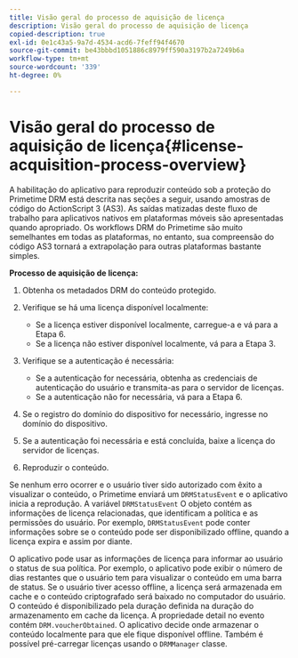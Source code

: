 ```yaml
---
title: Visão geral do processo de aquisição de licença
description: Visão geral do processo de aquisição de licença
copied-description: true
exl-id: 0e1c43a5-9a7d-4534-acd6-7feff94f4670
source-git-commit: be43bbbd1051886c8979ff590a3197b2a7249b6a
workflow-type: tm+mt
source-wordcount: '339'
ht-degree: 0%

---
```


# Visão geral do processo de aquisição de licença{#license-acquisition-process-overview}

A habilitação do aplicativo para reproduzir conteúdo sob a proteção do Primetime DRM está descrita nas seções a seguir, usando amostras de código do ActionScript 3 (AS3). As saídas matizadas deste fluxo de trabalho para aplicativos nativos em plataformas móveis são apresentadas quando apropriado. Os workflows DRM do Primetime são muito semelhantes em todas as plataformas, no entanto, sua compreensão do código AS3 tornará a extrapolação para outras plataformas bastante simples.

**Processo de aquisição de licença:**

1. Obtenha os metadados DRM do conteúdo protegido.
1. Verifique se há uma licença disponível localmente:

   * Se a licença estiver disponível localmente, carregue-a e vá para a Etapa 6.
   * Se a licença não estiver disponível localmente, vá para a Etapa 3.

1. Verifique se a autenticação é necessária:

   * Se a autenticação for necessária, obtenha as credenciais de autenticação do usuário e transmita-as para o servidor de licenças.
   * Se a autenticação não for necessária, vá para a Etapa 6.

1. Se o registro do domínio do dispositivo for necessário, ingresse no domínio do dispositivo.
1. Se a autenticação foi necessária e está concluída, baixe a licença do servidor de licenças.
1. Reproduzir o conteúdo.

Se nenhum erro ocorrer e o usuário tiver sido autorizado com êxito a visualizar o conteúdo, o Primetime enviará um `DRMStatusEvent` e o aplicativo inicia a reprodução. A variável `DRMStatusEvent` O objeto contém as informações de licença relacionadas, que identificam a política e as permissões do usuário. Por exemplo, `DRMStatusEvent` pode conter informações sobre se o conteúdo pode ser disponibilizado offline, quando a licença expira e assim por diante.

O aplicativo pode usar as informações de licença para informar ao usuário o status de sua política. Por exemplo, o aplicativo pode exibir o número de dias restantes que o usuário tem para visualizar o conteúdo em uma barra de status. Se o usuário tiver acesso offline, a licença será armazenada em cache e o conteúdo criptografado será baixado no computador do usuário. O conteúdo é disponibilizado pela duração definida na duração do armazenamento em cache da licença. A propriedade detail no evento contém `DRM.voucherObtained`. O aplicativo decide onde armazenar o conteúdo localmente para que ele fique disponível offline. Também é possível pré-carregar licenças usando o `DRMManager` classe.

